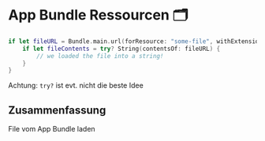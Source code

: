 # App Bundle Ressourcen 🗂️

```swift
if let fileURL = Bundle.main.url(forResource: "some-file", withExtension: "txt") {
    if let fileContents = try? String(contentsOf: fileURL) {
    	// we loaded the file into a string!
	}
}
```

Achtung: `try?` ist evt. nicht die beste Idee

## Zusammenfassung
File vom App Bundle laden